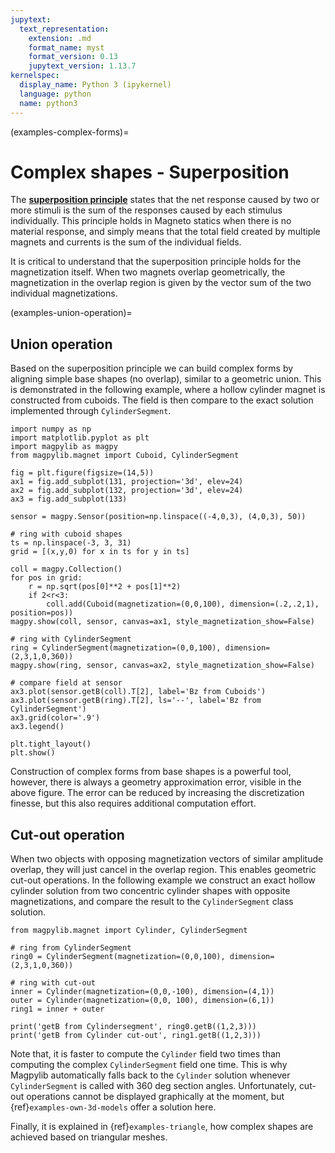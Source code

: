 ```yaml
---
jupytext:
  text_representation:
    extension: .md
    format_name: myst
    format_version: 0.13
    jupytext_version: 1.13.7
kernelspec:
  display_name: Python 3 (ipykernel)
  language: python
  name: python3
---
```


(examples-complex-forms)=

# Complex shapes - Superposition

The [**superposition principle**](https://en.wikipedia.org/wiki/Superposition_principle) states that the net response caused by two or more stimuli is the sum of the responses caused by each stimulus individually. This principle holds in Magneto statics when there is no material response, and simply means that the total field created by multiple magnets and currents is the sum of the individual fields.

It is critical to understand that the superposition principle holds for the magnetization itself. When two magnets overlap geometrically, the magnetization in the overlap region is given by the vector sum of the two individual magnetizations.

(examples-union-operation)=

## Union operation

Based on the superposition principle we can build complex forms by aligning simple base shapes (no overlap), similar to a geometric union. This is demonstrated in the following example, where a hollow cylinder magnet is constructed from cuboids. The field is then compare to the exact solution implemented through `CylinderSegment`.

```{code-cell} ipython3
import numpy as np
import matplotlib.pyplot as plt
import magpylib as magpy
from magpylib.magnet import Cuboid, CylinderSegment

fig = plt.figure(figsize=(14,5))
ax1 = fig.add_subplot(131, projection='3d', elev=24)
ax2 = fig.add_subplot(132, projection='3d', elev=24)
ax3 = fig.add_subplot(133)

sensor = magpy.Sensor(position=np.linspace((-4,0,3), (4,0,3), 50))

# ring with cuboid shapes
ts = np.linspace(-3, 3, 31)
grid = [(x,y,0) for x in ts for y in ts]

coll = magpy.Collection()
for pos in grid:
    r = np.sqrt(pos[0]**2 + pos[1]**2)
    if 2<r<3:
        coll.add(Cuboid(magnetization=(0,0,100), dimension=(.2,.2,1), position=pos))
magpy.show(coll, sensor, canvas=ax1, style_magnetization_show=False)

# ring with CylinderSegment
ring = CylinderSegment(magnetization=(0,0,100), dimension=(2,3,1,0,360))
magpy.show(ring, sensor, canvas=ax2, style_magnetization_show=False)

# compare field at sensor
ax3.plot(sensor.getB(coll).T[2], label='Bz from Cuboids')
ax3.plot(sensor.getB(ring).T[2], ls='--', label='Bz from CylinderSegment')
ax3.grid(color='.9')
ax3.legend()

plt.tight_layout()
plt.show()
```

Construction of complex forms from base shapes is a powerful tool, however, there is always a geometry approximation error, visible in the above figure. The error can be reduced by increasing the discretization finesse, but this also requires additional computation effort.

## Cut-out operation

When two objects with opposing magnetization vectors of similar amplitude overlap, they will just cancel in the overlap region. This enables geometric cut-out operations. In the following example we construct an exact hollow cylinder solution from two concentric cylinder shapes with opposite magnetizations, and compare the result to the `CylinderSegment` class solution.

```{code-cell} ipython3
from magpylib.magnet import Cylinder, CylinderSegment

# ring from CylinderSegment
ring0 = CylinderSegment(magnetization=(0,0,100), dimension=(2,3,1,0,360))

# ring with cut-out
inner = Cylinder(magnetization=(0,0,-100), dimension=(4,1))
outer = Cylinder(magnetization=(0,0, 100), dimension=(6,1))
ring1 = inner + outer

print('getB from Cylindersegment', ring0.getB((1,2,3)))
print('getB from Cylinder cut-out', ring1.getB((1,2,3)))
```

Note that, it is faster to compute the `Cylinder` field two times than computing the complex `CylinderSegment` field one time. This is why Magpylib automatically falls back to the `Cylinder` solution whenever `CylinderSegment` is called with 360 deg section angles. Unfortunately, cut-out operations cannot be displayed graphically at the moment, but {ref}`examples-own-3d-models` offer a solution here.

Finally, it is explained in {ref}`examples-triangle`, how complex shapes are achieved based on triangular meshes.
